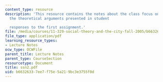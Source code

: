 ```yaml
---
content_type: resource
description: 'This resource contains the notes about the class focus on developing
  the theoretical arguments presented in student

  responses to the first assignment.'
file: /media/courses/11-329-social-theory-and-the-city-fall-2005/b66326337ee7f75e5a219bc3e3755f0d_ssn2.pdf
file_type: application/pdf
learning_resource_types:
- Lecture Notes
ocw_type: OCWFile
parent_title: Lecture Notes
parent_type: CourseSection
resourcetype: Document
title: ssn2.pdf
uid: b6632633-7ee7-f75e-5a21-9bc3e3755f0d
---
```

